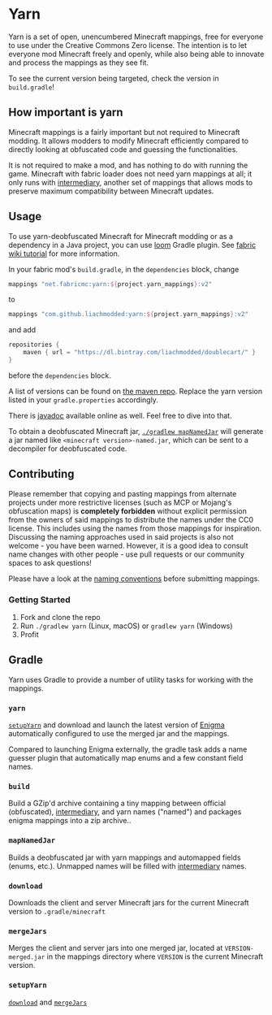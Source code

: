 # Yarn

Yarn is a set of open, unencumbered Minecraft mappings, free for everyone to use under the Creative Commons Zero license. The intention is to let 
everyone mod Minecraft freely and openly, while also being able to innovate and process the mappings as they see fit.

To see the current version being targeted, check the version in `build.gradle`!

## How important is yarn

Minecraft mappings is a fairly important but not required to Minecraft modding. It allows modders to modify Minecraft efficiently compared to directly looking at obfuscated code and guessing the functionalities.

It is not required to make a mod, and has nothing to do with running the game. Minecraft with fabric loader does not need yarn mappings at all; it only runs with [intermediary](https://github.com/FabricMC/Intermediary), another set of mappings that allows mods to preserve maximum compatibility between Minecraft updates.

## Usage
To use yarn-deobfuscated Minecraft for Minecraft modding or as a dependency in a Java project, you can use [loom](https://github.com/fabricmc/fabric-loom) Gradle plugin. See [fabric wiki tutorial](https://fabricmc.net/wiki/tutorial:setup) for more information.

In your fabric mod's `build.gradle`, in the `dependencies` block, change
```gradle
mappings "net.fabricmc:yarn:${project.yarn_mappings}:v2"
```
to
```gradle
mappings "com.github.liachmodded:yarn:${project.yarn_mappings}:v2"
```
and add
```gradle
repositories {
    maven { url = "https://dl.bintray.com/liachmodded/doublecart/" }
}
```
before the `dependencies` block.

A list of versions can be found on [the maven repo](https://dl.bintray.com/liachmodded/doublecart/com/github/liachmodded/yarn/). Replace the yarn
version listed in your `gradle.properties` accordingly.

There is [javadoc](https://liachmodded.github.io/yarn) available online as well. Feel free to dive into that.

To obtain a deobfuscated Minecraft jar, [`./gradlew mapNamedJar`](#mapNamedJar) will generate a jar named like `<minecraft version>-named.jar`, which can be sent to a decompiler for deobfuscated code.

## Contributing

Please remember that copying and pasting mappings from alternate projects under more restrictive licenses (such as MCP or Mojang's obfuscation maps)
is **completely forbidden** without explicit permission from the owners of said mappings to distribute the names under the CC0 license.
This includes using the names from those mappings for inspiration. Discussing the naming approaches used in said projects
is also not welcome - you have been warned. However, it is a good idea to consult name changes with other people - use pull requests or our community spaces to ask questions!

Please have a look at the [naming conventions](/CONVENTIONS.md) before submitting mappings.

### Getting Started

1. Fork and clone the repo
2. Run `./gradlew yarn` (Linux, macOS) or `gradlew yarn` (Windows)
3. Profit

## Gradle
Yarn uses Gradle to provide a number of utility tasks for working with the mappings.

### `yarn`
[`setupYarn`](#setupYarn) and download and launch the latest version of [Enigma](https://github.com/FabricMC/Enigma) automatically configured to use the merged jar and the mappings.

Compared to launching Enigma externally, the gradle task adds a name guesser plugin that automatically map enums and a few constant field names.

### `build`
Build a GZip'd archive containing a tiny mapping between official (obfuscated), [intermediary](https://github.com/FabricMC/intermediary), and yarn names ("named") and packages enigma mappings into a zip archive..

### `mapNamedJar`
Builds a deobfuscated jar with yarn mappings and automapped fields (enums, etc.). Unmapped names will be filled with [intermediary](https://github.com/FabricMC/Intermediary) names.

### `download`
Downloads the client and server Minecraft jars for the current Minecraft version to `.gradle/minecraft`

### `mergeJars`
Merges the client and server jars into one merged jar, located at `VERSION-merged.jar` in the mappings directory where `VERSION` is the current Minecraft version.

### `setupYarn`
[`download`](#download) and [`mergeJars`](#mergeJars)
